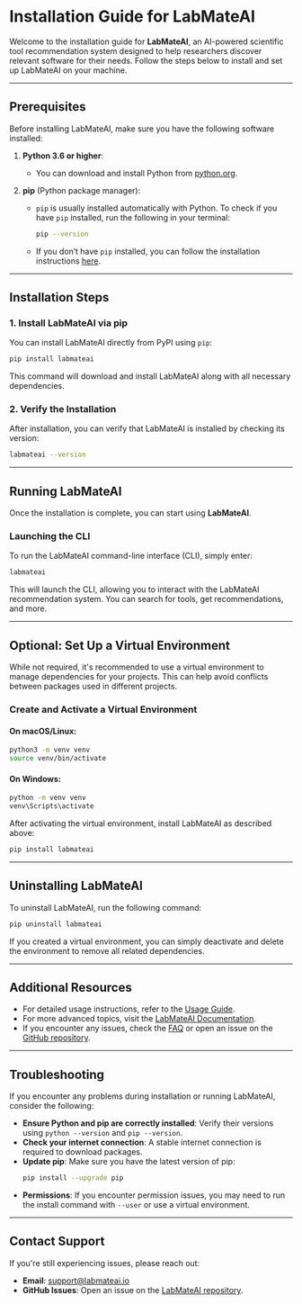 # Installation Guide for LabMateAI

Welcome to the installation guide for **LabMateAI**, an AI-powered scientific tool recommendation system designed to help researchers discover relevant software for their needs. Follow the steps below to install and set up LabMateAI on your machine.

---

## Prerequisites

Before installing LabMateAI, make sure you have the following software installed:

1. **Python 3.6 or higher**:
   - You can download and install Python from [python.org](https://www.python.org/downloads/).

2. **pip** (Python package manager):
   - `pip` is usually installed automatically with Python. To check if you have `pip` installed, run the following in your terminal:
     ```bash
     pip --version
     ```
   - If you don’t have `pip` installed, you can follow the installation instructions [here](https://pip.pypa.io/en/stable/installation/).

---

## Installation Steps

### 1. Install LabMateAI via pip

You can install LabMateAI directly from PyPI using `pip`:

```bash
pip install labmateai
```

This command will download and install LabMateAI along with all necessary dependencies.

### 2. Verify the Installation

After installation, you can verify that LabMateAI is installed by checking its version:

```bash
labmateai --version
```

---

## Running LabMateAI

Once the installation is complete, you can start using **LabMateAI**.

### Launching the CLI

To run the LabMateAI command-line interface (CLI), simply enter:

```bash
labmateai
```

This will launch the CLI, allowing you to interact with the LabMateAI recommendation system. You can search for tools, get recommendations, and more.

---

## Optional: Set Up a Virtual Environment

While not required, it's recommended to use a virtual environment to manage dependencies for your projects. This can help avoid conflicts between packages used in different projects.

### Create and Activate a Virtual Environment

#### On macOS/Linux:

```bash
python3 -m venv venv
source venv/bin/activate
```

#### On Windows:

```bash
python -m venv venv
venv\Scripts\activate
```

After activating the virtual environment, install LabMateAI as described above:

```bash
pip install labmateai
```

---

## Uninstalling LabMateAI

To uninstall LabMateAI, run the following command:

```bash
pip uninstall labmateai
```

If you created a virtual environment, you can simply deactivate and delete the environment to remove all related dependencies.

---

## Additional Resources

- For detailed usage instructions, refer to the [Usage Guide](usage_guide.md).
- For more advanced topics, visit the [LabMateAI Documentation](docs/README.md).
- If you encounter any issues, check the [FAQ](faq.md) or open an issue on the [GitHub repository](https://github.com/yourusername/LabMateAI/issues).

---

## Troubleshooting

If you encounter any problems during installation or running LabMateAI, consider the following:

- **Ensure Python and pip are correctly installed**: Verify their versions using `python --version` and `pip --version`.
- **Check your internet connection**: A stable internet connection is required to download packages.
- **Update pip**: Make sure you have the latest version of pip:
  ```bash
  pip install --upgrade pip
  ```
- **Permissions**: If you encounter permission issues, you may need to run the install command with `--user` or use a virtual environment.

---

## Contact Support

If you're still experiencing issues, please reach out:

- **Email**: [support@labmateai.io](mailto:tnoblin@health.ucsd.edu)
- **GitHub Issues**: Open an issue on the [LabMateAI repository](https://github.com/RLTree/LabMateAI/issues).
